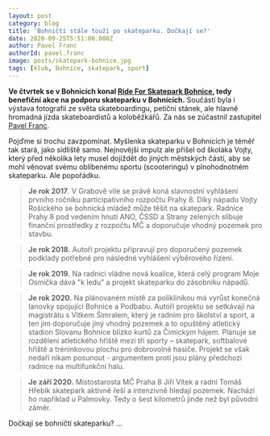 ```yaml
---
layout: post
category: blog
title: 'Bohničtí stále touží po skateparku. Dočkají se?'
date: 2020-09-25T5:51:00.000Z
author: Pavel Franc
authorId: pavel.franc
image: posts/skatepark-bohnice.jpg
tags: [klub, Bohnice, skatepark, sport]
---
```


**Ve čtvrtek se v Bohnicích konal [Ride For Skatepark Bohnice](https://www.facebook.com/events/s%C3%ADdli%C5%A1t%C4%9B-bohnice/ride-for-skatepark-bohnice/3249388865147152/), tedy benefiční akce na podporu skateparku v Bohnicích.** Součástí byla i výstava fotografií ze světa skateboardingu, petiční stánek, ale hlavně hromadná jízda skateboardistů a koloběžkářů. Za nás se zúčastnil zastupitel [Pavel Franc](https://praha8.pirati.cz/lide/pavel-franc/). 

Pojďme si trochu zavzpomínat.
Myšlenka skateparku v Bohnicích je téměř tak stará, jako sídliště samo. Nejnovější impulz ale přišel od školáka Vojty, který před několika lety musel dojíždět do jiných městských částí, aby se mohl věnovat svému oblíbenému sportu (scooteringu) v plnohodnotném skateparku. Ale popořádku.

> **Je rok 2017**. V Grabově vile se právě koná slavnostní vyhlášení prvního ročníku participativního rozpočtu Prahy 8. Díky nápadu Vojty Rošického se bohnická mládež může těšit na skatepark. Radnice Prahy 8 pod vedením hnutí ANO, ČSSD a Strany zelených slibuje finanční prostředky z rozpočtu MČ a doporučuje vhodný pozemek pro stavbu.

> **Je rok 2018.** Autoři projektu připravují pro doporučený pozemek podklady potřebné pro následné vyhlášení výběrového řízení. 

> **Je rok 2019.** Na radnici vládne nová koalice, která celý program Moje Osmička dává "k ledu" a projekt skateparku do zásobníku nápadů. 

> **Je rok 2020.** Na plánovaném místě za poliklinikou má vyrůst konečná lanovky spojující Bohnice a Podbabu. Autoři projektu se setkávají na magistrátu s Vítkem Šimralem, který je radním pro školství a sport, a ten jim doporučuje jiný vhodný pozemek a to opuštěný atletický stadion Slovanu Bohnice blízko kurtů za Čimickým hájem. Plánuje se rozdělení atletického hřiště mezi tři sporty – skatepark, softbalové hřiště a tréninkovou plochu pro dobrovolné hasiče. Projekt se však nedaří nikam posunout - argumentem proti jsou plány předchozí radnice na multifunkční halu.

> **Je září 2020.** Místostarosta MČ Praha 8 Jiří Vítek a radní Tomáš Hřebík skatepark aktivně řeší a intenzivně hledají pozemek. Nachází ho například u Palmovky. Tedy o šest kilometrů jinde než byl původní záměr. 

Dočkají se bohničtí skateparku? ... 
